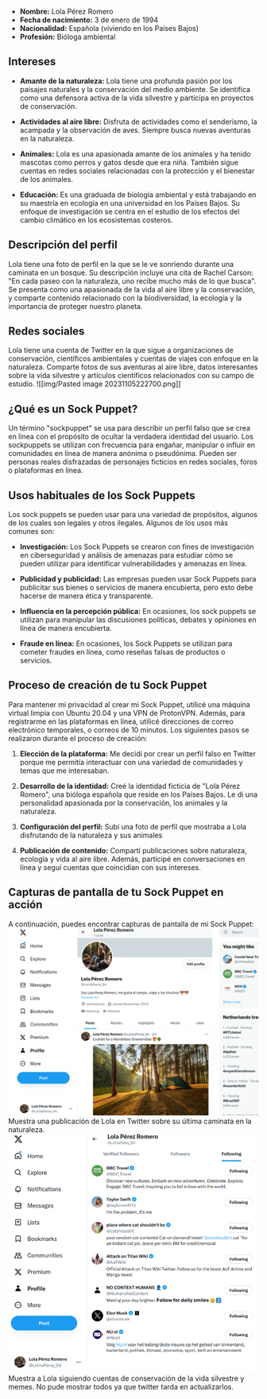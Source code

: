 - **Nombre:** Lola Pérez Romero
- **Fecha de nacimiento:** 3 de enero de 1994
- **Nacionalidad:** Española (viviendo en los Países Bajos)
- **Profesión:** Bióloga ambiental

## Intereses

- **Amante de la naturaleza:** Lola tiene una profunda pasión por los paisajes naturales y la conservación del medio ambiente. Se identifica como una defensora activa de la vida silvestre y participa en proyectos de conservación.

- **Actividades al aire libre:** Disfruta de actividades como el senderismo, la acampada y la observación de aves. Siempre busca nuevas aventuras en la naturaleza.

- **Animales:** Lola es una apasionada amante de los animales y ha tenido mascotas como perros y gatos desde que era niña. También sigue cuentas en redes sociales relacionadas con la protección y el bienestar de los animales.

- **Educación:** Es una graduada de biología ambiental y está trabajando en su maestría en ecología en una universidad en los Países Bajos. Su enfoque de investigación se centra en el estudio de los efectos del cambio climático en los ecosistemas costeros.

## Descripción del perfil

Lola tiene una foto de perfil en la que se le ve sonriendo durante una caminata en un bosque. Su descripción incluye una cita de Rachel Carson: "En cada paseo con la naturaleza, uno recibe mucho más de lo que busca". Se presenta como una apasionada de la vida al aire libre y la conservación, y comparte contenido relacionado con la biodiversidad, la ecología y la importancia de proteger nuestro planeta.

## Redes sociales

Lola tiene una cuenta de Twitter en la que sigue a organizaciones de conservación, científicos ambientales y cuentas de viajes con enfoque en la naturaleza. Comparte fotos de sus aventuras al aire libre, datos interesantes sobre la vida silvestre y artículos científicos relacionados con su campo de estudio.
![[img/Pasted image 20231105222700.png]]

## ¿Qué es un Sock Puppet?

Un término "sockpuppet" se usa para describir un perfil falso que se crea en línea con el propósito de ocultar la verdadera identidad del usuario. Los sockpuppets se utilizan con frecuencia para engañar, manipular o influir en comunidades en línea de manera anónima o pseudónima. Pueden ser personas reales disfrazadas de personajes ficticios en redes sociales, foros o plataformas en línea.

## Usos habituales de los Sock Puppets

Los sock puppets se pueden usar para una variedad de propósitos, algunos de los cuales son legales y otros ilegales. Algunos de los usos más comunes son:

- **Investigación:** Los Sock Puppets se crearon con fines de investigación en ciberseguridad y análisis de amenazas para estudiar cómo se pueden utilizar para identificar vulnerabilidades y amenazas en línea.

- **Publicidad y publicidad:** Las empresas pueden usar Sock Puppets para publicitar sus bienes o servicios de manera encubierta, pero esto debe hacerse de manera ética y transparente.

- **Influencia en la percepción pública:** En ocasiones, los sock puppets se utilizan para manipular las discusiones políticas, debates y opiniones en línea de manera encubierta.

- **Fraude en línea:** En ocasiones, los Sock Puppets se utilizan para cometer fraudes en línea, como reseñas falsas de productos o servicios.

## Proceso de creación de tu Sock Puppet

Para mantener mi privacidad al crear mi Sock Puppet, utilicé una máquina virtual limpia con Ubuntu 20.04 y una VPN de ProtonVPN. Además, para registrarme en las plataformas en línea, utilicé direcciones de correo electrónico temporales, o correos de 10 minutos. Los siguientes pasos se realizaron durante el proceso de creación:

1. **Elección de la plataforma:** Me decidí por crear un perfil falso en Twitter porque me permitía interactuar con una variedad de comunidades y temas que me interesaban.

2. **Desarrollo de la identidad:** Creé la identidad ficticia de "Lola Pérez Romero", una bióloga española que reside en los Países Bajos. Le di una personalidad apasionada por la conservación, los animales y la naturaleza.

3. **Configuración del perfil:** Subí una foto de perfil que mostraba a Lola disfrutando de la naturaleza y sus animales

4. **Publicación de contenido:** Compartí publicaciones sobre naturaleza, ecología y vida al aire libre. Además, participé en conversaciones en línea y seguí cuentas que coincidían con sus intereses.

## Capturas de pantalla de tu Sock Puppet en acción

A continuación, puedes encontrar capturas de pantalla de mi Sock Puppet:
![img2](https://github.com/Naimche/lolaSockPuppet/blob/main/img/Pasted%20image%2020231105222700.png)
Muestra una publicación de Lola en Twitter sobre su última caminata en la naturaleza.
![img1](https://github.com/Naimche/lolaSockPuppet/blob/main/img/Pasted%20image%2020231105223454.png) 
Muestra a Lola siguiendo cuentas de conservación de la vida silvestre y memes. No pude mostrar todos ya que twitter tarda en actualizarlos.


